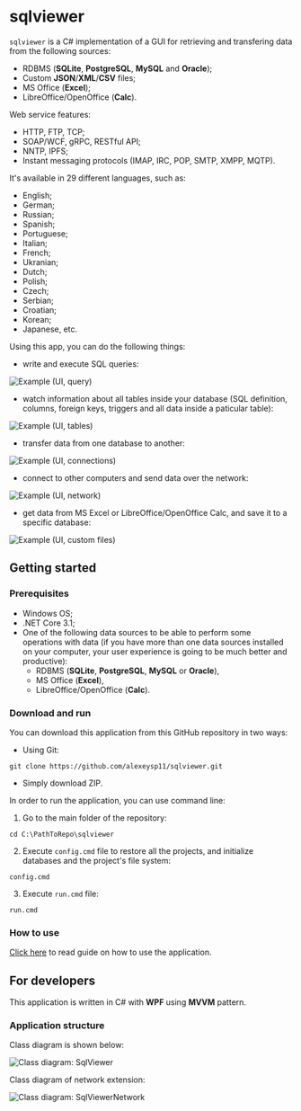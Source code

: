 # sqlviewer 

`sqlviewer` is a C# implementation of a GUI for retrieving and transfering data from the following sources: 
- RDBMS (**SQLite**, **PostgreSQL**, **MySQL** and **Oracle**);  
- Custom **JSON**/**XML**/**CSV** files; 
- MS Office (**Excel**); 
- LibreOffice/OpenOffice (**Calc**). 

Web service features: 
- HTTP, FTP, TCP; 
- SOAP/WCF, gRPC, RESTful API; 
- NNTP, IPFS; 
- Instant messaging protocols (IMAP, IRC, POP, SMTP, XMPP, MQTP). 

It's available in 29 different languages, such as: 
- English;
- German;
- Russian;
- Spanish;
- Portuguese;
- Italian;
- French;
- Ukranian;
- Dutch;
- Polish;
- Czech;
- Serbian;
- Croatian;
- Korean;
- Japanese, etc. 

<!--
Add some more languages: 
- Arabic; 
- Catalan; 
- Chinese (simplified); 
- Chinese (traditional); 
- Estonian; 
- Filipino; 
- Finnish; 
- Hebrew; 
- Hindi; 
- Hungarian; 
- Icelandic; 
- Irish; 
- Kyrgyz; 
- Latvian; 
- Lithuanian; 
- Maltese; 
- Mongolian; 
- Nepali; 
- Persian; 
- Thai; 
- Uzbek;  
- Vietnamese;  
- Welsh; 
- Yidish. 
-->

Using this app, you can do the following things: 

- write and execute SQL queries:

![Example (UI, query)](docs/img/ui_query.png)

- watch information about all tables inside your database (SQL definition, columns, foreign keys, triggers and all data inside a paticular table): 

![Example (UI, tables)](docs/img/ui_tables.png)

- transfer data from one database to another:

![Example (UI, connections)](docs/img/ui_connections.png)

- connect to other computers and send data over the network:

![Example (UI, network)](docs/img/ui_network.png)

- get data from MS Excel or LibreOffice/OpenOffice Calc, and save it to a specific database: 

![Example (UI, custom files)](docs/img/custom_files.png)

## Getting started 

### Prerequisites 

- Windows OS; 
- .NET Core 3.1; 
- One of the following data sources to be able to perform some operations with data (if you have more than one data sources installed on your computer, your user experience is going to be much better and productive): 
    - RDBMS (**SQLite**, **PostgreSQL**, **MySQL** or **Oracle**), 
    - MS Office (**Excel**), 
    - LibreOffice/OpenOffice (**Calc**). 

### Download and run 

You can download this application from this GitHub repository in two ways:  
- Using Git: 
```
git clone https://github.com/alexeysp11/sqlviewer.git 
```
- Simply download ZIP. 

In order to run the application, you can use command line: 
1. Go to the main folder of the repository: 
```
cd C:\PathToRepo\sqlviewer 
```
2. Execute `config.cmd` file to restore all the projects, and initialize databases and the project's file system: 
```
config.cmd
```
3. Execute `run.cmd` file: 
```
run.cmd 
```

### How to use 

[Click here](docs/HowToUse.md) to read guide on how to use the application. 

## For developers 

This application is written in C# with **WPF** using **MVVM** pattern. 

### Application structure 

Class diagram is shown below:

![Class diagram: SqlViewer](docs/img/sqlviewer_diagram.png)

Class diagram of network extension: 

![Class diagram: SqlViewerNetwork](docs/img/sqlviewernetwork_diagram.png)
